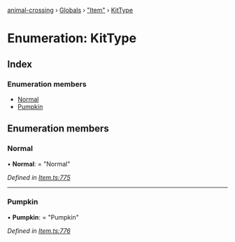 [animal-crossing](../README.md) › [Globals](../globals.md) › ["Item"](../modules/_item_.md) › [KitType](_item_.kittype.md)

# Enumeration: KitType

## Index

### Enumeration members

* [Normal](_item_.kittype.md#normal)
* [Pumpkin](_item_.kittype.md#pumpkin)

## Enumeration members

###  Normal

• **Normal**: = "Normal"

*Defined in [Item.ts:775](https://github.com/Norviah/animal-crossing/blob/f22c64d/module/types/Item.ts#L775)*

___

###  Pumpkin

• **Pumpkin**: = "Pumpkin"

*Defined in [Item.ts:776](https://github.com/Norviah/animal-crossing/blob/f22c64d/module/types/Item.ts#L776)*
